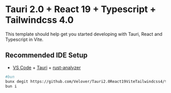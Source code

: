 # Tauri 2.0 + React 19 + Typescript + Tailwindcss 4.0

This template should help get you started developing with Tauri, React and Typescript in Vite.

## Recommended IDE Setup

- [VS Code](https://code.visualstudio.com/) + [Tauri](https://marketplace.visualstudio.com/items?itemName=tauri-apps.tauri-vscode) + [rust-analyzer](https://marketplace.visualstudio.com/items?itemName=rust-lang.rust-analyzer)

```bash
#bun
bunx degit https://github.com/Velover/Tauri2.0React19ViteTailwindcss4/tree/main
bun i
```
